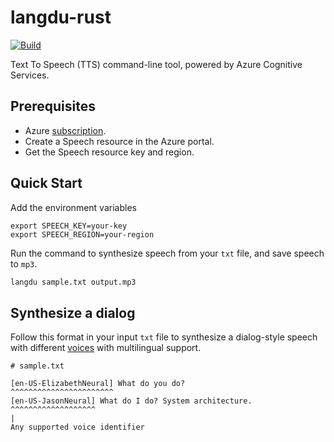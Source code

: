 # langdu-rust

[![Build](https://github.com/OwenZhu/langdu-rust/actions/workflows/build.yml/badge.svg?branch=master)](https://github.com/OwenZhu/langdu-rust/actions/workflows/build.yml)

Text To Speech (TTS) command-line tool, powered by Azure Cognitive Services.

## Prerequisites

- Azure [subscription](https://azure.microsoft.com/en-au/free/cognitive-services/).
- Create a Speech resource in the Azure portal.
- Get the Speech resource key and region.

## Quick Start

Add the environment variables

```
export SPEECH_KEY=your-key
export SPEECH_REGION=your-region
```

Run the command to synthesize speech from your `txt` file, and save speech to `mp3`.

```bash
langdu sample.txt output.mp3
```

## Synthesize a dialog

Follow this format in your input `txt` file to synthesize a dialog-style speech with different [voices](https://learn.microsoft.com/en-us/azure/cognitive-services/speech-service/language-support?tabs=tts#prebuilt-neural-voices) with multilingual support.

```
# sample.txt

[en-US-ElizabethNeural] What do you do?
^^^^^^^^^^^^^^^^^^^^^^^
[en-US-JasonNeural] What do I do? System architecture.
^^^^^^^^^^^^^^^^^^^
|
Any supported voice identifier
```
